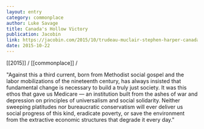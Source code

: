 ```yaml
---
layout: entry
category: commonplace
author: Luke Savage
title: Canada's Hollow Victory
publication: Jacobin
link: https://jacobin.com/2015/10/trudeau-muclair-stephen-harper-canada-federal-election/
date: 2015-10-22
---
```


[[2015]] / [[commonplace]] / 

"Against this a third current, born from Methodist social gospel and the labor mobilizations of the nineteenth century, has always insisted that fundamental change is necessary to build a truly just society. It was this ethos that gave us Medicare — an institution built from the ashes of war and depression on principles of universalism and social solidarity. Neither sweeping platitudes nor bureaucratic conservatism will ever deliver us social progress of this kind, eradicate poverty, or save the environment from the extractive economic structures that degrade it every day."
 
 
